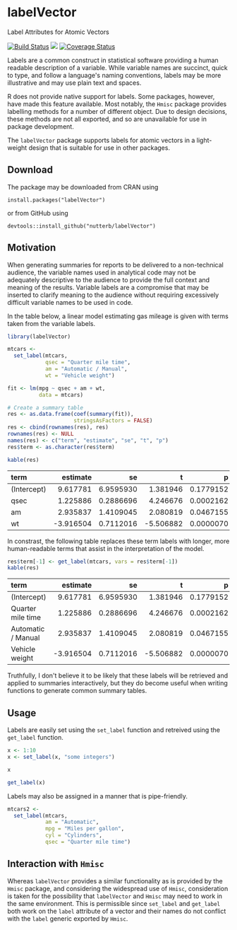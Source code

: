 # labelVector
Label Attributes for Atomic Vectors

[![Build Status](https://travis-ci.org/nutterb/labelVector.png?branch=master)](https://travis-ci.org/nutterb/labelVector)
![](http://cranlogs.r-pkg.org/badges/grand-total/labelVector)
[![Coverage Status](https://coveralls.io/repos/github/nutterb/labelVector/badge.svg?branch=master)](https://coveralls.io/github/nutterb/labelVector?branch=master)


Labels are a common construct in statistical software providing a human readable description of a variable. While variable names are succinct, quick to type, and follow a language's naming conventions, labels may  be more illustrative and may use plain text and spaces. 

R does not provide native support for labels. Some packages, however, have made this feature available.  Most notably, the `Hmisc` package provides labelling methods for a number of different object. Due to design decisions, these methods are not all exported, and so are unavailable for use in package development.  

The `labelVector` package supports labels for atomic vectors in a light-weight design that is suitable for use in other packages.

## Download

The package may be downloaded from CRAN using

    install.packages("labelVector")
    
or from GitHub using 

    devtools::install_github("nutterb/labelVector")

## Motivation 

When generating summaries for reports to be delivered to a non-technical audience, the variable names used in analytical code may not be adequately descriptive to the audience to provide the full context and meaning of the results.  Variable labels are a compromise that may be inserted to clarify meaning to the audience without requiring excessively difficult variable names to be used in code.

In the table below, a linear model estimating gas mileage is given with terms taken from the variable labels.

```r
library(labelVector)

mtcars <- 
  set_label(mtcars,
            qsec = "Quarter mile time",
            am = "Automatic / Manual",
            wt = "Vehicle weight")

fit <- lm(mpg ~ qsec + am + wt, 
          data = mtcars)

# Create a summary table
res <- as.data.frame(coef(summary(fit)), 
                     stringsAsFactors = FALSE)
res <- cbind(rownames(res), res)
rownames(res) <- NULL
names(res) <- c("term", "estimate", "se", "t", "p")
res$term <- as.character(res$term)

kable(res)
```

|term        |  estimate|        se|         t|         p|
|:-----------|---------:|---------:|---------:|---------:|
|(Intercept) |  9.617781| 6.9595930|  1.381946| 0.1779152|
|qsec        |  1.225886| 0.2886696|  4.246676| 0.0002162|
|am          |  2.935837| 1.4109045|  2.080819| 0.0467155|
|wt          | -3.916504| 0.7112016| -5.506882| 0.0000070|

In constrast, the following table replaces these term labels with longer, more human-readable terms that assist in the interpretation of the model.

```r
res$term[-1] <- get_label(mtcars, vars = res$term[-1])
kable(res)
```

|term               |  estimate|        se|         t|         p|
|:------------------|---------:|---------:|---------:|---------:|
|(Intercept)        |  9.617781| 6.9595930|  1.381946| 0.1779152|
|Quarter mile time  |  1.225886| 0.2886696|  4.246676| 0.0002162|
|Automatic / Manual |  2.935837| 1.4109045|  2.080819| 0.0467155|
|Vehicle weight     | -3.916504| 0.7112016| -5.506882| 0.0000070|

Truthfully, I don't believe it to be likely that these labels will be retrieved and applied to summaries interactively, but they do become useful when writing functions to generate common summary tables.

## Usage

Labels are easily set using the `set_label` function and retreived using the `get_label` function.

```r
x <- 1:10
x <- set_label(x, "some integers")

x

get_label(x)
```

Labels may also be assigned in a manner that is pipe-friendly.

```r
mtcars2 <- 
  set_label(mtcars,
            am = "Automatic",
            mpg = "Miles per gallon",
            cyl = "Cylinders",
            qsec = "Quarter mile time")
```

## Interaction with `Hmisc`

Whereas `labelVector` provides a similar functionality as is provided by the `Hmisc` package, and considering the widespread use of `Hmisc`, consideration is taken for the possibility that `labelVector` and `Hmisc` may need to work in the same environment. This is permissible since `set_label` and `get_label` both work on the `label` attribute of a vector and their names do not conflict with the `label` generic exported by `Hmisc`.
